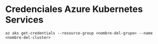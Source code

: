 # Credenciales Azure Kubernetes Services

```
az aks get-credentials --resource-group <nombre-del-grupo> --name <nombre-del-cluster>
```